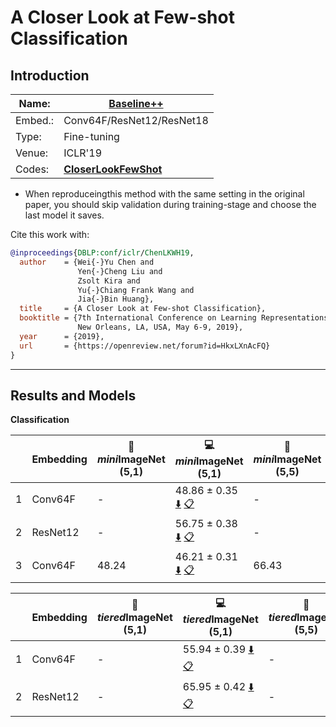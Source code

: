 # A Closer Look at Few-shot Classification
## Introduction
| Name:    | [Baseline++](https://arxiv.org/abs/1904.04232)                          |
|----------|-------------------------------|
| Embed.:  | Conv64F/ResNet12/ResNet18 |
| Type:    | Fine-tuning       |
| Venue:   | ICLR'19                      |
| Codes:   | [**CloserLookFewShot**](https://github.com/wyharveychen/CloserLookFewShot)|

+ When reproduceingthis method with the same setting in the original paper, you should skip validation during training-stage and choose the last model it saves.

Cite this work with:
```bibtex
@inproceedings{DBLP:conf/iclr/ChenLKWH19,
  author    = {Wei{-}Yu Chen and
               Yen{-}Cheng Liu and
               Zsolt Kira and
               Yu{-}Chiang Frank Wang and
               Jia{-}Bin Huang},
  title     = {A Closer Look at Few-shot Classification},
  booktitle = {7th International Conference on Learning Representations, {ICLR} 2019,
               New Orleans, LA, USA, May 6-9, 2019},
  year      = {2019},
  url       = {https://openreview.net/forum?id=HkxLXnAcFQ}
}
```
---
## Results and Models

**Classification**

|   | Embedding | :book: *mini*ImageNet (5,1) | :computer: *mini*ImageNet (5,1) | :book:*mini*ImageNet (5,5) | :computer: *mini*ImageNet (5,5) | :memo: Comments  |
|---|-----------|--------------------|--------------------|--------------------|--------------------|---|
| 1 | Conv64F | - | 48.86 ± 0.35 [:arrow_down:](https://drive.google.com/drive/folders/1PTrmgQYCeInx4zdbre3a9JSgZM9abMGv?usp=sharing) [:clipboard:](./BaselinePlus-miniImageNet--ravi-Conv64F-Table2.yaml) | - | 63.29 ± 0.30 [:arrow_down:](https://drive.google.com/drive/folders/1PTrmgQYCeInx4zdbre3a9JSgZM9abMGv?usp=sharing) [:clipboard:](./BaselinePlus-miniImageNet--ravi-Conv64F-Table2.yaml) | Table2 |
| 2 | ResNet12 | - | 56.75 ± 0.38 [:arrow_down:](https://drive.google.com/drive/folders/1oU4qepvyfiduzXSAHsD7Bc9paOyCzaGY?usp=sharing) [:clipboard:](./BaselinePlus-miniImageNet--ravi-resnet12-Table2.yaml) | - | 66.36 ± 0.29 [:arrow_down:](https://drive.google.com/drive/folders/1oU4qepvyfiduzXSAHsD7Bc9paOyCzaGY?usp=sharing) [:clipboard:](./BaselinePlus-miniImageNet--ravi-resnet12-Table2.yaml) | Table2 |
| 3 | Conv64F | 48.24 | 46.21 ± 0.31 [:arrow_down:](https://drive.google.com/drive/folders/1K6vqkh-bm0StFyT3R5YCIn3CpUQ91zwn?usp=sharing) [:clipboard:](./BaselinePlus-miniImageNet--ravi-Conv64F-5-Reproduce.yaml) | 66.43 | 65.18 ± 0.30 [:arrow_down:](https://drive.google.com/drive/folders/1K6vqkh-bm0StFyT3R5YCIn3CpUQ91zwn?usp=sharing) [:clipboard:](./BaselinePlus-miniImageNet--ravi-Conv64F-5-Reproduce.yaml) | Reproduce |


|   | Embedding | :book: *tiered*ImageNet (5,1) | :computer: *tiered*ImageNet (5,1) | :book:*tiered*ImageNet (5,5) | :computer: *tiered*ImageNet (5,5) | :memo: Comments  |
|---|-----------|--------------------|--------------------|--------------------|--------------------|---|
| 1 | Conv64F | - | 55.94 ± 0.39 [:arrow_down:](https://drive.google.com/drive/folders/1mV-oD12E-vW_d2VXVvBgNxvIe9Bg9-Xj?usp=sharing) [:clipboard:](./BaselinePlus-tiered_imagenet-Conv64F-Table2.yaml) | - | 73.80 ± 0.32 [:arrow_down:](https://drive.google.com/drive/folders/1mV-oD12E-vW_d2VXVvBgNxvIe9Bg9-Xj?usp=sharing) [:clipboard:](./BaselinePlus-tiered_imagenet-Conv64F-Table2.yaml) | Table2 |
| 2 | ResNet12 | - | 65.95 ± 0.42 [:arrow_down:](https://drive.google.com/drive/folders/1Cl8UAMxVU80YWLY4ZkgR0LG5L7Ys8f4y?usp=sharing) [:clipboard:](./BaselinePlus-tiered_imagenet-resnet12-Table2.yaml) | - | 82.25 ± 0.31 [:arrow_down:](https://drive.google.com/drive/folders/1Cl8UAMxVU80YWLY4ZkgR0LG5L7Ys8f4y?usp=sharing) [:clipboard:](./BaselinePlus-tiered_imagenet-resnet12-Table2.yaml) | Table2 |
